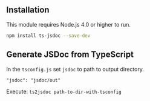 ## Installation
   
This module requires Node.js 4.0 or higher to run.

```sh
npm install ts-jsdoc --save-dev
```


## Generate JSDoc from TypeScript

In the `tsconfig.js` set `jsdoc` to path to output directory.

```
"jsdoc": "jsdoc/out"
```

Execute: `ts2jsdoc path-to-dir-with-tsconfig`